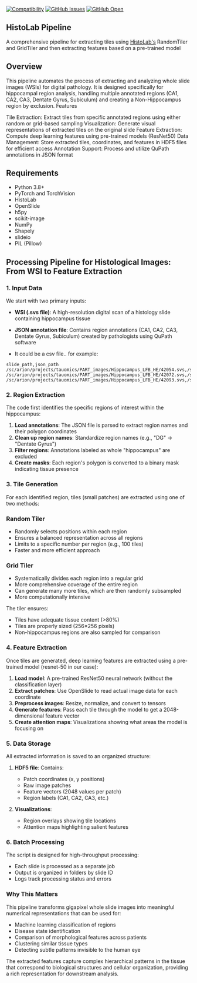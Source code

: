 [![Compatibility](https://img.shields.io/badge/Compatibility-Linux+%2F+OSX-blue.svg)]()
[![GitHub Issues](https://img.shields.io/github/issues/your-username/your-repo-name.svg)](https://github.com/your-username/your-repo-name/issues)
[![GitHub Open](https://img.shields.io/badge/open-1-yellow.svg)]()

## HistoLab Pipeline

A comprehensive pipeline for extracting tiles using [HistoLab's](https://github.com/histolab/histolab) RandomTiler and GridTiler and then extracting features based on a pre-trained model

## Overview
This pipeline automates the process of extracting and analyzing whole slide images (WSIs) for digital pathology. It is designed specifically for hippocampal region analysis, handling multiple annotated regions (CA1, CA2, CA3, Dentate Gyrus, Subiculum) and creating a Non-Hippocampus region by exclusion.
Features

Tile Extraction: Extract tiles from specific annotated regions using either random or grid-based sampling
Visualization: Generate visual representations of extracted tiles on the original slide
Feature Extraction: Compute deep learning features using pre-trained models (ResNet50)
Data Management: Store extracted tiles, coordinates, and features in HDF5 files for efficient access
Annotation Support: Process and utilize QuPath annotations in JSON format

## Requirements

* Python 3.8+
* PyTorch and TorchVision
* HistoLab
* OpenSlide
* h5py
* scikit-image
* NumPy
* Shapely
* slideio
* PIL (Pillow)

## Processing Pipeline for Histological Images: From WSI to Feature Extraction

### 1. Input Data

We start with two primary inputs:
- **WSI (.svs file)**: A high-resolution digital scan of a histology slide containing hippocampus tissue
- **JSON annotation file**: Contains region annotations (CA1, CA2, CA3, Dentate Gyrus, Subiculum) created by pathologists using QuPath software

- It could be a csv file.. for example:

```
slide_path,json_path
/sc/arion/projects/tauomics/PART_images/Hippocampus_LFB_HE/42054.svs,/sc/arion/projects/tauomics/danielk/qupath_json_data_files/jsondatafiles/42054_1.json
/sc/arion/projects/tauomics/PART_images/Hippocampus_LFB_HE/42072.svs,/sc/arion/projects/tauomics/danielk/qupath_json_data_files/jsondatafiles/42072_1.json
/sc/arion/projects/tauomics/PART_images/Hippocampus_LFB_HE/42093.svs,/sc/arion/projects/tauomics/danielk/qupath_json_data_files/jsondatafiles/42093_1.json
```

### 2. Region Extraction

The code first identifies the specific regions of interest within the hippocampus:

1. **Load annotations**: The JSON file is parsed to extract region names and their polygon coordinates
2. **Clean up region names**: Standardize region names (e.g., "DG" → "Dentate Gyrus")
3. **Filter regions**: Annotations labeled as whole "hippocampus" are excluded
4. **Create masks**: Each region's polygon is converted to a binary mask indicating tissue presence

### 3. Tile Generation

For each identified region, tiles (small patches) are extracted using one of two methods:

### Random Tiler
- Randomly selects positions within each region
- Ensures a balanced representation across all regions
- Limits to a specific number per region (e.g., 100 tiles)
- Faster and more efficient approach

### Grid Tiler
- Systematically divides each region into a regular grid
- More comprehensive coverage of the entire region
- Can generate many more tiles, which are then randomly subsampled
- More computationally intensive

The tiler ensures:
- Tiles have adequate tissue content (>80%)
- Tiles are properly sized (256×256 pixels)
- Non-hippocampus regions are also sampled for comparison

### 4. Feature Extraction

Once tiles are generated, deep learning features are extracted using a pre-trained model (resnet-50 in our case):

1. **Load model**: A pre-trained ResNet50 neural network (without the classification layer)
2. **Extract patches**: Use OpenSlide to read actual image data for each coordinate
3. **Preprocess images**: Resize, normalize, and convert to tensors
4. **Generate features**: Pass each tile through the model to get a 2048-dimensional feature vector
5. **Create attention maps**: Visualizations showing what areas the model is focusing on

### 5. Data Storage

All extracted information is saved to an organized structure:

1. **HDF5 file**: Contains:
   - Patch coordinates (x, y positions)
   - Raw image patches
   - Feature vectors (2048 values per patch)
   - Region labels (CA1, CA2, CA3, etc.)

2. **Visualizations**:
   - Region overlays showing tile locations
   - Attention maps highlighting salient features

### 6. Batch Processing

The script is designed for high-throughput processing:
- Each slide is processed as a separate job
- Output is organized in folders by slide ID
- Logs track processing status and errors

### Why This Matters

This pipeline transforms gigapixel whole slide images into meaningful numerical representations that can be used for:
- Machine learning classification of regions
- Disease state identification
- Comparison of morphological features across patients
- Clustering similar tissue types
- Detecting subtle patterns invisible to the human eye

The extracted features capture complex hierarchical patterns in the tissue that correspond to biological structures and cellular organization, providing a rich representation for downstream analysis.
